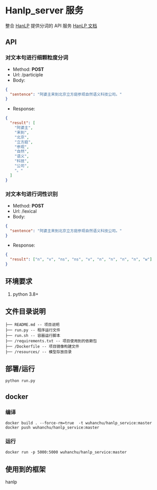 # Hanlp_server 服务

整合 [HanLP](https://github.com/hankcs/HanLP) 提供分词的 API 服务 [HanLP 文档](https://hanlp.hankcs.com/docs/)

## API

### 对文本句进行细颗粒度分词

- Method: **POST**
- Url: /participle
- Body:

```json
{
  "sentence": "阿婆主来到北京立方庭参观自然语义科技公司。"
}
```

- Response:

```json
{
  "result": [
    "阿婆主",
    "来到",
    "北京",
    "立方庭",
    "参观",
    "自然",
    "语义",
    "科技",
    "公司",
    "。"
  ]
}
```

### 对文本句进行词性识别

- Method: **POST**
- Url: /lexical
- Body:

```json
{
  "sentence": "阿婆主来到北京立方庭参观自然语义科技公司。"
}
```

- Response:

```json
{
  "result": ["n", "v", "ns", "ns", "v", "n", "n", "n", "n", "w"]
}
```

## 环境要求

1. python 3.8+

## 文件目录说明

```filetree
├── README.md -- 项目说明
├── run.py -- 程序运行文件
├── run.sh -- 容器运行脚本
├── /requirements.txt -- 项目使用到的依赖包
├── /Dockerfile -- 项目镜像构建文件
├── /resources/ -- 模型存放目录
```

## 部署/运行

```shell
python run.py
```

## docker

### 编译

```shell
docker build . --force-rm=true  -t wuhanchu/hanlp_service:master
docker push wuhanchu/hanlp_service:master
```

### 运行

```shell
docker run -p 5000:5000 wuhanchu/hanlp_service:master
```

## 使用到的框架

hanlp
